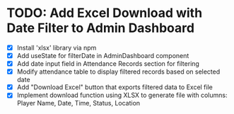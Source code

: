 # TODO: Add Excel Download with Date Filter to Admin Dashboard

- [x] Install 'xlsx' library via npm
- [x] Add useState for filterDate in AdminDashboard component
- [x] Add date input field in Attendance Records section for filtering
- [x] Modify attendance table to display filtered records based on selected date
- [x] Add "Download Excel" button that exports filtered data to Excel file
- [x] Implement download function using XLSX to generate file with columns: Player Name, Date, Time, Status, Location
